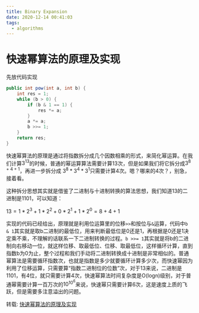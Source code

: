 ```yaml
---
title: Binary Expansion
date: 2020-12-14 00:41:03
tags:
  - algorithms
---
```



# 快速幂算法的原理及实现

先放代码实现

```java
public int pow(int a, int b) {
    int res = 1;
    while (b > 0) {
        if (b & 1 == 1) {
            res *= a;
        }
        a *= a;
        b >>= 1;
    }
    return res;
}
```

快速幂算法的原理是通过将指数拆分成几个因数相乘的形式，来简化幂运算。在我们计算$3^{13}$的时候，普通的幂运算算法需要计算13次，但是如果我们将它拆分成$3^{8+4+1}$，再进一步拆分成 $3^{8}*3^{4}*3^{1}$只需要计算4次。嗯？哪来的4次？，别急，接着看。

这种拆分思想其实就是借鉴了二进制与十进制转换的算法思想，我们知道13的二进制是1101，可以知道：

$13 = 1 * 2^{3} + 1 * 2^{2} + 0 * 2^{1} + 1 * 2^{0} = 8 + 4 + 1$

实现的代码已经给出，原理就是利用位运算里的位移`>>`和按位与`&`运算，代码中`b & 1`其实就是取b二进制的最低位，用来判断最低位是0还是1，再根据是0还是1决定乘不乘，不理解的话联系一下二进制转换的过程。`b >>= 1`其实就是将b的二进制向右移动一位，就这样位移、取最低位、位移、取最低位，这样循环计算，直到指数b为0为止，整个过程和我们手动将二进制转换成十进制是非常相似的。普通幂算法是需要循环指数次，也就是指数是多少就要循环计算多少次，而快速幂因为利用了位移运算，只需要算“指数二进制位的位数”次，对于13来说，二进制是1101，有4位，就只需要计算4次，快速幂算法时间复杂度是O(logn)级别，对于普通幂需要计算一百万次的$10^{10^{6}}$来说，快速幂只需要计算6次，这是速度上质的飞跃，但是需要多注意溢出的问题。



转载: [快速幂算法的原理及实现](https://blog.csdn.net/u014799564/article/details/97623391?utm_medium=distribute.pc_relevant_t0.none-task-blog-BlogCommendFromBaidu-1.control&depth_1-utm_source=distribute.pc_relevant_t0.none-task-blog-BlogCommendFromBaidu-1.control)